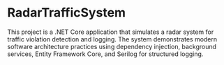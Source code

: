 # RadarTrafficSystem
This project is a .NET Core application that simulates a radar system for traffic violation detection and logging. The system demonstrates modern software architecture practices using dependency injection, background services, Entity Framework Core, and Serilog for structured logging.

